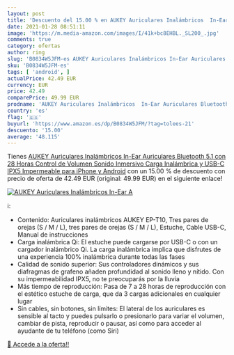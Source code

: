 ```yaml
---
layout: post
title: 'Descuento del 15.00 % en AUKEY Auriculares Inalámbricos  In-Ear A'
date: 2021-01-28 08:51:11
image: 'https://m.media-amazon.com/images/I/41k+bc8EHBL._SL200_.jpg'
comments: true
category: ofertas
author: ring
slug: 'B0834W5JFM-es AUKEY Auriculares Inalámbricos In-Ear Auriculares...'
sku: 'B0834W5JFM-es'
tags: [ 'android', ]
actualPrice: 42.49 EUR
currency: EUR
price: 42.49
comparePrice: 49.99 EUR
prodname: 'AUKEY Auriculares Inalámbricos  In-Ear Auriculares Bluetooth 5.1 con 28 Horas  Control de Volumen  Sonido Inmersivo  Carga Inalámbrica y USB-C  IPX5 Impermeable para iPhone y Android'
country: 'es'
flag: '🇪🇸'
buyurl: 'https://www.amazon.es/dp/B0834W5JFM/?tag=tolees-21'
descuento: '15.00'
average: '48.115'
---
```


Tienes [AUKEY Auriculares Inalámbricos  In-Ear Auriculares Bluetooth 5.1 con 28 Horas  Control de Volumen  Sonido Inmersivo  Carga Inalámbrica y USB-C  IPX5 Impermeable para iPhone y Android](https://www.amazon.es/dp/B0834W5JFM/?tag=tolees-21) con un 15.00 % de descuento con precio de oferta de 42.49 EUR (original: 49.99 EUR) en el siguiente enlace!

[![AUKEY Auriculares Inalámbricos  In-Ear A](https://m.media-amazon.com/images/I/41k+bc8EHBL._SL200_.jpg)](https://www.amazon.es/dp/B0834W5JFM/?tag=tolees-21)

ℹ️:

- Contenido: Auriculares inalámbricos AUKEY EP-T10, Tres pares de orejas (S / M / L), tres pares de orejas (S / M / L), Estuche, Cable USB-C, Manual de instrucciones
- Carga inalámbrica Qi: El estuche puede cargarse por USB-C o con un cargador inalámbrico Qi. La carga inalámbrica implica que disfrutes de una experiencia 100% inalámbrica durante todas las fases
- Calidad de sonido superior: Sus controladores dinámicos y sus diafragmas de grafeno añaden profundidad al sonido lleno y nítido. Con su impermeabilidad IPX5, no te preocuparás por la lluvia
- Más tiempo de reproducción: Pasa de 7 a 28 horas de reproducción con el estético estuche de carga, que da 3 cargas adicionales en cualquier lugar
- Sin cables, sin botones, sin límites: El lateral de los auriculares es sensible al tacto y puedes pulsarlo o presionarlo para variar el volumen, cambiar de pista, reproducir o pausar, así como para acceder al ayudante de tu teléfono (como Siri)

[🛒 Accede a la oferta!!](https://www.amazon.es/dp/B0834W5JFM/?tag=tolees-21)
